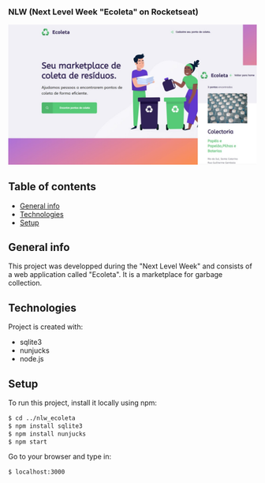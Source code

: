 ### NLW (Next Level Week "Ecoleta" on Rocketseat)

![Apresentação](https://github.com/laurent-cheret/nlw_ecoleta/blob/master/public/assets/Slide1.jpg)


## Table of contents
* [General info](#general-info)
* [Technologies](#technologies)
* [Setup](#setup)

## General info
This project was developped during the "Next Level Week" and consists of a web application called "Ecoleta". It is a marketplace for garbage collection.
	
## Technologies
Project is created with:
* sqlite3
* nunjucks
* node.js
	
## Setup
To run this project, install it locally using npm:

```
$ cd ../nlw_ecoleta
$ npm install sqlite3
$ npm install nunjucks
$ npm start
```
Go to your browser and type in:

```
$ localhost:3000
```
